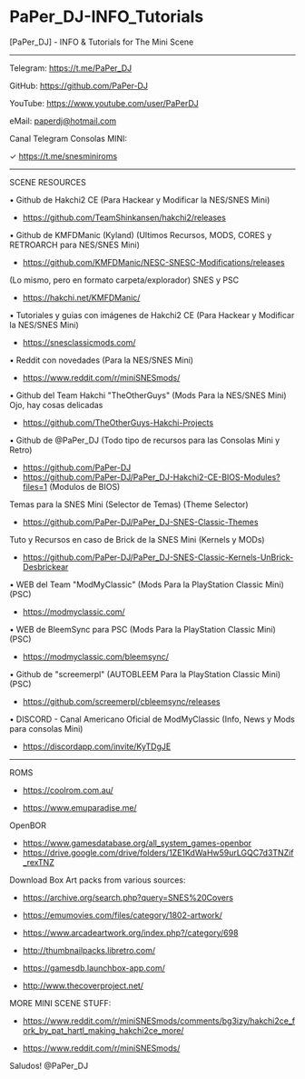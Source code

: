 # PaPer_DJ-INFO_Tutorials
[PaPer_DJ] - INFO &amp; Tutorials for The Mini Scene

-------------------------------------------------------------

Telegram: https://t.me/PaPer_DJ 

GitHub: https://github.com/PaPer-DJ 

YouTube: https://www.youtube.com/user/PaPerDJ 

eMail: paperdj@hotmail.com

Canal Telegram Consolas MINI: 

✓ https://t.me/snesminiroms

-------------------------------------------------------------
SCENE RESOURCES

• Github de Hakchi2 CE (Para Hackear y Modificar la NES/SNES Mini)
- https://github.com/TeamShinkansen/hakchi2/releases

• Github de KMFDManic (Kyland) (Ultimos Recursos, MODS, CORES y RETROARCH para NES/SNES Mini)
- https://github.com/KMFDManic/NESC-SNESC-Modifications/releases
 
 (Lo mismo, pero en formato carpeta/explorador) SNES y PSC
- https://hakchi.net/KMFDManic/

• Tutoriales y guias con imágenes de Hakchi2 CE (Para Hackear y Modificar la NES/SNES Mini)
- https://snesclassicmods.com/

• Reddit con novedades (Para la NES/SNES Mini)
- https://www.reddit.com/r/miniSNESmods/

• Github del Team Hakchi "TheOtherGuys" (Mods Para la NES/SNES Mini) Ojo, hay cosas delicadas
- https://github.com/TheOtherGuys-Hakchi-Projects

• Github de @PaPer_DJ (Todo tipo de recursos para las Consolas Mini y Retro)
- https://github.com/PaPer-DJ
- https://github.com/PaPer-DJ/PaPer_DJ-Hakchi2-CE-BIOS-Modules?files=1 (Modulos de BIOS)

Temas para la SNES Mini (Selector de Temas) (Theme Selector)
- https://github.com/PaPer-DJ/PaPer_DJ-SNES-Classic-Themes

Tuto y Recursos en caso de Brick de la SNES Mini (Kernels y MODs)
- https://github.com/PaPer-DJ/PaPer_DJ-SNES-Classic-Kernels-UnBrick-Desbrickear


• WEB del Team "ModMyClassic" (Mods Para la PlayStation Classic Mini) (PSC)
- https://modmyclassic.com/

• WEB de BleemSync para PSC (Mods Para la PlayStation Classic Mini) (PSC)
- https://modmyclassic.com/bleemsync/

• Github de "screemerpl" (AUTOBLEEM Para la PlayStation Classic Mini) (PSC)
- https://github.com/screemerpl/cbleemsync/releases


• DISCORD - Canal Americano Oficial de ModMyClassic (Info, News y Mods para consolas Mini)
- https://discordapp.com/invite/KyTDgJE

------------------------------------------------------------

ROMS

* https://coolrom.com.au/

* https://www.emuparadise.me/

OpenBOR

* https://www.gamesdatabase.org/all_system_games-openbor
* https://drive.google.com/drive/folders/1ZE1KdWaHw59urLGQC7d3TNZif_rexTNZ


Download Box Art packs from various sources:

* https://archive.org/search.php?query=SNES%20Covers

* https://emumovies.com/files/category/1802-artwork/

* https://www.arcadeartwork.org/index.php?/category/698

* http://thumbnailpacks.libretro.com/

* https://gamesdb.launchbox-app.com/

* http://www.thecoverproject.net/


MORE MINI SCENE STUFF:

* https://www.reddit.com/r/miniSNESmods/comments/bg3izy/hakchi2ce_fork_by_pat_hartl_making_hakchi2ce_more/

* https://www.reddit.com/r/miniSNESmods/

Saludos! @PaPer_DJ
